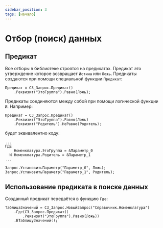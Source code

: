 ```yaml
---
sidebar_position: 3
tags: [Начало]
---
```


# Отбор (поиск) данных

## Предикат

Все отборы в библиотеке строятся на предикатах. Предикат это утверждение которое возвращает `Истина` или `Ложь`. Предикаты создаются при помощи специальной функции `Предикат`:

```bsl
Предикат = СЗ_Запрос.Предикат()
	.Реквизит("ЭтоГруппа").Равно(Ложь);
```

Предикаты соединяются между собой при помощи логической функции `И`. Например:

```bsl
Предикат = СЗ_Запрос.Предикат()
	.Реквизит("ЭтоГруппа").Равно(Ложь)
	.Реквизит("Родитель").НеРавно(Родитель);
```

будет эквивалентно коду:

```bsl
...
ГДЕ
	Номенклатура.ЭтоГруппа = &Параметр_0
  И Номенклатура.Родитель = &Параметр_1
...

Запрос.УстановитьПараметр("Параметр_0", Ложь);
Запрос.УстановитьПараметр("Параметр_1", Родитель);
```

## Использование предиката в поиске данных

Созданный предикат передаётся в функцию `Где`:

```bsl
ТаблицаЗначений = СЗ_Запрос.НовыйЗапрос("Справочник.Номенклатура")
	.Где(СЗ_Запрос.Предикат()
		.Реквизит("ЭтоГруппа").Равно(Ложь))
	.ВТаблицуЗначений();
```
